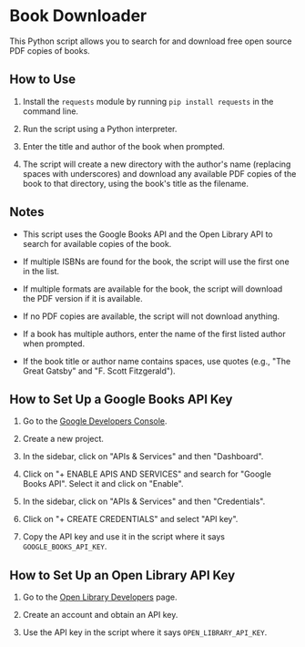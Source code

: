 # Book Downloader

This Python script allows you to search for and download free open source PDF copies of books.

## How to Use

1. Install the `requests` module by running `pip install requests` in the command line.

2. Run the script using a Python interpreter.

3. Enter the title and author of the book when prompted.

4. The script will create a new directory with the author's name (replacing spaces with underscores) and download any available PDF copies of the book to that directory, using the book's title as the filename.

## Notes

- This script uses the Google Books API and the Open Library API to search for available copies of the book.

- If multiple ISBNs are found for the book, the script will use the first one in the list.

- If multiple formats are available for the book, the script will download the PDF version if it is available.

- If no PDF copies are available, the script will not download anything.

- If a book has multiple authors, enter the name of the first listed author when prompted.

- If the book title or author name contains spaces, use quotes (e.g., "The Great Gatsby" and "F. Scott Fitzgerald").

## How to Set Up a Google Books API Key

1. Go to the [Google Developers Console](https://console.developers.google.com/).

2. Create a new project.

3. In the sidebar, click on "APIs & Services" and then "Dashboard".

4. Click on "+ ENABLE APIS AND SERVICES" and search for "Google Books API". Select it and click on "Enable".

5. In the sidebar, click on "APIs & Services" and then "Credentials".

6. Click on "+ CREATE CREDENTIALS" and select "API key".

7. Copy the API key and use it in the script where it says `GOOGLE_BOOKS_API_KEY`.

## How to Set Up an Open Library API Key

1. Go to the [Open Library Developers](https://openlibrary.org/dev/docs/api/getting_started) page.

2. Create an account and obtain an API key.

3. Use the API key in the script where it says `OPEN_LIBRARY_API_KEY`.
